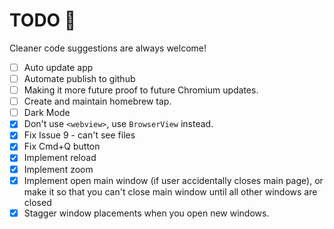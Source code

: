 # TODO 📝

Cleaner code suggestions are always welcome!

- [ ] Auto update app
- [ ] Automate publish to github
- [ ] Making it more future proof to future Chromium updates.
- [ ] Create and maintain homebrew tap.
- [ ] Dark Mode
- [x] Don't use `<webview>`, use `BrowserView` instead.
- [x] Fix Issue 9 - can't see files
- [x] Fix Cmd+Q button
- [x] Implement reload
- [x] Implement zoom
- [x] Implement open main window (if user accidentally closes main page), or make it so that you can't close main window until all other windows are closed
- [x] Stagger window placements when you open new windows.
